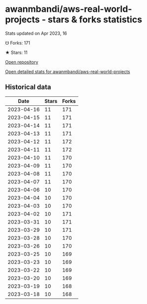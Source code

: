 # awanmbandi/aws-real-world-projects - stars & forks statistics

Stats updated on Apr 2023, 16

☋ Forks: 171

★ Stars: 11

[Open repository](https://github.com/awanmbandi/aws-real-world-projects)

[Open detailed stats for awanmbandi/aws-real-world-projects](https://reviewgithub.com/rep/awanmbandi/aws-real-world-projects)

## Historical data
| Date | Stars | Forks |
|------|-------|-------|
| 2023-04-16 | 11 | 171 | 
| 2023-04-15 | 11 | 171 | 
| 2023-04-14 | 11 | 171 | 
| 2023-04-13 | 11 | 171 | 
| 2023-04-12 | 11 | 172 | 
| 2023-04-11 | 11 | 172 | 
| 2023-04-10 | 11 | 170 | 
| 2023-04-09 | 11 | 170 | 
| 2023-04-08 | 11 | 170 | 
| 2023-04-07 | 11 | 170 | 
| 2023-04-06 | 10 | 170 | 
| 2023-04-04 | 10 | 170 | 
| 2023-04-03 | 10 | 170 | 
| 2023-04-02 | 10 | 171 | 
| 2023-03-31 | 10 | 171 | 
| 2023-03-29 | 10 | 171 | 
| 2023-03-28 | 10 | 170 | 
| 2023-03-26 | 10 | 170 | 
| 2023-03-25 | 10 | 169 | 
| 2023-03-23 | 10 | 169 | 
| 2023-03-22 | 10 | 169 | 
| 2023-03-20 | 10 | 169 | 
| 2023-03-19 | 10 | 168 | 
| 2023-03-18 | 10 | 168 | 

